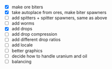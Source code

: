 * [x] make ore biters
* [x] take autoplace from ores, make biter spawners
* [ ] add spitters + spitter spawners, same as above
* [ ] add worms
* [x] add drops
* [ ] add drop compression
* [ ] add different drop ratios
* [ ] add locale
* [ ] better graphics
* [ ] decide how to handle uranium and oil
* [ ] balancing

